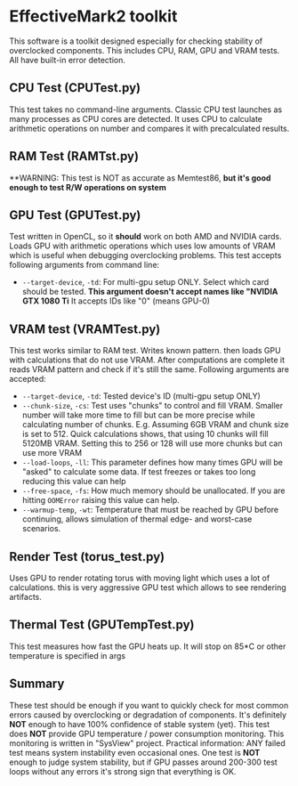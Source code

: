 # EffectiveMark2 toolkit
This software is a toolkit designed especially for checking stability of overclocked components.
This includes CPU, RAM, GPU and VRAM tests. All have built-in error detection.

## CPU Test (CPUTest.py)
This test takes no command-line arguments. Classic CPU test launches as many processes
as CPU cores are detected. It uses CPU to calculate arithmetic operations on number and compares
it with precalculated results.

## RAM Test (RAMTst.py)
**WARNING: This test is NOT as accurate as Memtest86, **but it's good enough to test
R/W operations on system**

## GPU Test (GPUTest.py)
Test written in OpenCL, so it **should** work on both AMD and NVIDIA cards.
Loads GPU with arithmetic operations which uses low amounts of VRAM which is useful when debugging
overclocking problems. This test accepts following arguments from command line:
- `--target-device`, `-td`: For multi-gpu setup ONLY. Select which card should be tested.
**This argument doesn't accept names like "NVIDIA GTX 1080 Ti** It accepts IDs like "0" (means GPU-0)

## VRAM test (VRAMTest.py)
This test works similar to RAM test. Writes known pattern. then loads GPU with calculations that
do not use VRAM. After computations are complete it reads VRAM pattern and check if it's still the same.
Following arguments are accepted:
- `--target-device`, `-td`: Tested device's ID (multi-gpu setup ONLY)
- `--chunk-size`, `-cs`: Test uses "chunks" to control and fill VRAM. Smaller number will take more time to fill
but can be more precise while calculating number of chunks. E.g. Assuming 6GB VRAM and chunk size is set to 512.
Quick calculations shows, that using 10 chunks will fill 5120MB VRAM. Setting this to 256 or 128
will use more chunks but can use more VRAM
- `--load-loops`, `-ll`: This parameter defines how many times GPU will be "asked" to calculate some data. If test freezes 
or takes too long reducing this value can help
- `--free-space`, `-fs`: How much memory should be unallocated. If you are hitting `OOMError` raising this
value can help.
- `--warmup-temp`, `-wt`: Temperature that must be reached by GPU before continuing, allows simulation of
thermal edge- and worst-case scenarios.

## Render Test (torus_test.py)
Uses GPU to render rotating torus with moving light which uses
a lot of calculations. this is very aggressive GPU test which allows to see
rendering artifacts.

## Thermal Test (GPUTempTest.py)
This test measures how fast the GPU heats up. It will stop on 85*C or other temperature is specified
in args

## Summary
These test should be enough if you want to quickly check for most common
errors caused by overclocking or degradation of components. It's definitely
**NOT** enough to have 100% confidence of stable system (yet).
This test does **NOT** provide GPU temperature / power consumption
monitoring. This monitoring is written in "SysView" project.
Practical information: ANY failed test means system instability even occasional
ones. One test is **NOT** enough to judge system stability, but if GPU passes around 200-300
test loops without any errors it's strong sign that everything is OK.